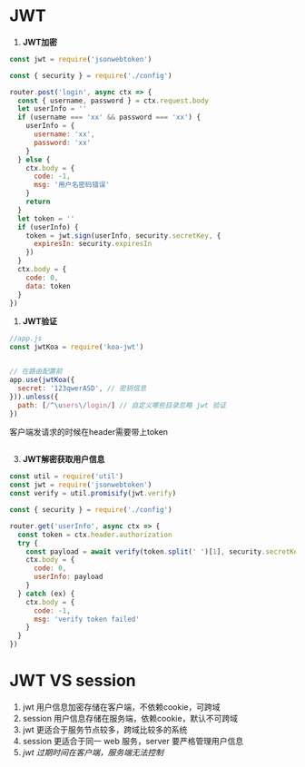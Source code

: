 JWT
============================

1. **JWT加密**
```js
const jwt = require('jsonwebtoken')

const { security } = require('./config')

router.post('login', async ctx => {
  const { username, password } = ctx.request.body
  let userInfo = ''
  if (username === 'xx' && password === 'xx') {
    userInfo = {
      username: 'xx',
      password: 'xx'
    }
  } else {
    ctx.body = {
      code: -1,
      msg: '用户名密码错误'
    }
    return
  }
  let token = ''
  if (userInfo) {
    token = jwt.sign(userInfo, security.secretKey, {
      expiresIn: security.expiresIn
    })
  }
  ctx.body = {
    code: 0,
    data: token
  }
})
```

1. **JWT验证** 
```js
//app.js
const jwtKoa = require('koa-jwt')


// 在路由配置前
app.use(jwtKoa({
  secret: '123qwerASD', // 密钥信息
})).unless({
  path: [/^\users\/login/] // 自定义哪些目录忽略 jwt 验证
})
```

客户端发请求的时候在header需要带上token
```

```

3. **JWT解密获取用户信息**
```js
const util = require('util')
const jwt = require('jsonwebtoken')
const verify = util.promisify(jwt.verify)

const { security } = require('./config')

router.get('userInfo', async ctx => {
  const token = ctx.header.authorization
  try {
    const payload = await verify(token.split(' ')[1], security.secretKey) // jsonwebtoken会给token前加Bearer 前缀
    ctx.body = {
      code: 0,
      userInfo: payload
    }
  } catch (ex) {
    ctx.body = {
      code: -1,
      msg: 'verify token failed'
    }
  }
})
```

JWT VS session
============================
1. jwt 用户信息加密存储在客户端，不依赖cookie，可跨域
2. session 用户信息存储在服务端，依赖cookie，默认不可跨域
3. jwt 更适合于服务节点较多，跨域比较多的系统
4. session 更适合于同一 web 服务，server 要严格管理用户信息
5. *jwt 过期时间在客户端，服务端无法控制*